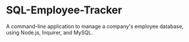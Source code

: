 # SQL-Employee-Tracker
A command-line application to manage a company's employee database, using Node.js, Inquirer, and MySQL.
